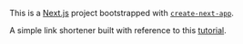 This is a [Next.js](https://nextjs.org/) project bootstrapped with [`create-next-app`](https://github.com/vercel/next.js/tree/canary/packages/create-next-app).

A simple link shortener built with reference to this [tutorial](https://www.freecodecamp.org/news/how-to-build-a-serverless-app/).